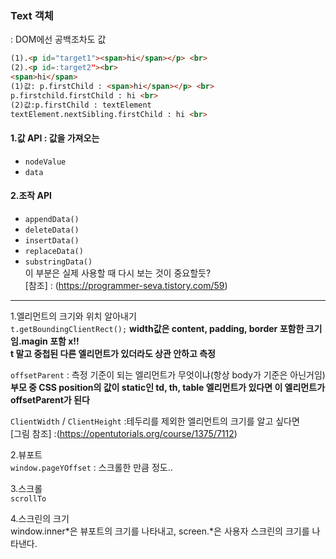 ### Text 객체
: DOM에선 공백조차도 값
```html
(1).<p id="target1"><span>hi</span></p> <br>
(2).<p id=:target2"><br>
<span>hi</span>
(1)값: p.firstChild : <span>hi</span></p> <br>
p.firstchild.firstChild : hi <br>
(2)값:p.firstChild : textElement
textElement.nextSibling.firstChild : hi <br>
  ```

#### 1.값 API : 값을 가져오는
- `nodeValue`
- `data`
#### 2.조작 API
- `appendData()`
- `deleteData()`
- `insertData()`
- `replaceData()`
- `substringData()`
<br> 이 부분은 실제 사용할 때 다시 보는 것이 중요할듯? <br>
[참조] : (https://programmer-seva.tistory.com/59)

---
1.엘리먼트의 크기와 위치 알아내기 <br>
`t.getBoundingClientRect();`
  **width값은 content, padding, border 포함한 크기임.magin 포함 x!!** <br>
  **t 말고 중첩된 다른 엘리먼트가 있더라도 상관 안하고 측정** <br>
  
`offsetParent` : 측정 기준이 되는 엘리먼트가 무엇이냐(항상 body가 기준은 아닌거임)
  **부모 중 CSS position의 값이 static인 td, th, table 엘리먼트가 있다면 이 엘리먼트가 offsetParent가 된다**<br>
  
`ClientWidth` / `ClientHeight` :테두리를 제외한 엘리먼트의 크기를 알고 싶다면<br>
[그림 참조] :(https://opentutorials.org/course/1375/7112)<br>

2.뷰포트<br>
`window.pageYOffset` : 스크롤한 만큼 정도..<br>

3.스크롤<br>
`scrollTo`<br>

4.스크린의 크기<br>
window.inner*은 뷰포트의 크기를 나타내고, screen.*은 사용자 스크린의 크기를 나타낸다.<br>
